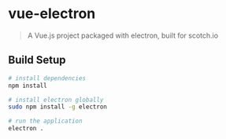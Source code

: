 # vue-electron

> A Vue.js project packaged with electron, built for scotch.io

## Build Setup

``` bash
# install dependencies
npm install

# install electron globally
sudo npm install -g electron

# run the application
electron .
```

